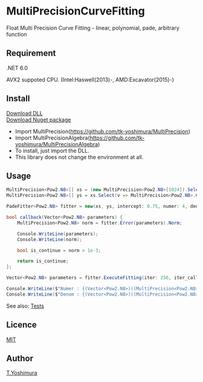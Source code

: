 # MultiPrecisionCurveFitting 
  Float Multi Precision Curve Fitting - linear, polynomial, pade, arbitrary function

## Requirement
.NET 6.0

AVX2 suppoted CPU. (Intel:Haswell(2013)-, AMD:Excavator(2015)-)

## Install

[Download DLL](https://github.com/tk-yoshimura/MultiPrecisionCurveFitting/releases)  
[Download Nuget package](https://www.nuget.org/packages/tyoshimura.multiprecision.curvefitting/)

- Import MultiPrecision(https://github.com/tk-yoshimura/MultiPrecision)
- Import MultiPrecisionAlgebra(https://github.com/tk-yoshimura/MultiPrecisionAlgebra)
- To install, just import the DLL.
- This library does not change the environment at all.

## Usage

```csharp
MultiPrecision<Pow2.N8>[] xs = (new MultiPrecision<Pow2.N8>[1024]).Select((_, i) => MultiPrecision<Pow2.N8>.Div(i, 1024)).ToArray();
MultiPrecision<Pow2.N8>[] ys = xs.Select(v => MultiPrecision<Pow2.N8>.Cos(v) - 0.25).ToArray();

PadeFitter<Pow2.N8> fitter = new(xs, ys, intercept: 0.75, numer: 4, denom: 3);

bool callback(Vector<Pow2.N8> parameters) {
    MultiPrecision<Pow2.N8> norm = fitter.Error(parameters).Norm;

    Console.WriteLine(parameters);
    Console.WriteLine(norm);

    bool is_continue = norm > 1e-3;

    return is_continue;
};

Vector<Pow2.N8> parameters = fitter.ExecuteFitting(iter: 256, iter_callback: callback);

Console.WriteLine($"Numer : {(Vector<Pow2.N8>)((MultiPrecision<Pow2.N8>[])parameters)[..fitter.Numer]}");
Console.WriteLine($"Denom : {(Vector<Pow2.N8>)((MultiPrecision<Pow2.N8>[])parameters)[fitter.Numer..]}");
```

See also: [Tests](https://github.com/tk-yoshimura/MultiPrecisionCurveFitting/tree/main/MultiPrecisionCurveFittingTest)

## Licence
[MIT](https://github.com/tk-yoshimura/MultiPrecisionCurveFitting/blob/master/LICENSE)

## Author

[T.Yoshimura](https://github.com/tk-yoshimura)

